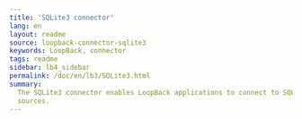 ```yaml
---
title: 'SQLite3 connector'
lang: en
layout: readme
source: loopback-connector-sqlite3
keywords: LoopBack, connector
tags: readme
sidebar: lb4_sidebar
permalink: /doc/en/lb3/SQLite3.html
summary:
  The SQLite3 connector enables LoopBack applications to connect to SQLite3 data
  sources.
---
```

